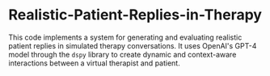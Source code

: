 # Realistic-Patient-Replies-in-Therapy
This code implements a system for generating and evaluating realistic patient replies in simulated therapy conversations. It uses OpenAI's GPT-4 model through the `dspy` library to create dynamic and context-aware interactions between a virtual therapist and patient.
